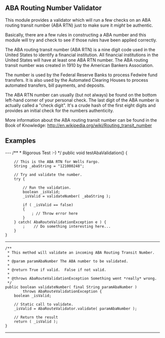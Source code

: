 <h2>ABA Routing Number Validator</h2>


   This module provides a validator which will run a few checks on an ABA 
   routing transit number (ABA RTN) just to make sure it *might* be authentic.
     
   Basically, there are a few rules in constructing a ABA number and this module 
   will try and check to see if those rules have been applied correctly.

   The ABA routing transit number (ABA RTN) is a nine digit code used in the 
   United States to identify a financial institution.  All financial institutions 
   in the United States will have at least one ABA RTN number.  The ABA routing 
   transit number was created in 1910 by the American Bankers Association.  
   
   The number is used by the Federal Reserve Banks to process Fedwire fund transfers.  It is also used by the Automated Clearing Houses to process automated transfers, 
   bill payments, and deposits.  

   The ABA RTN number can usually (but not always) be found on the bottom left-hand 
   corner of your personal check.  The last digit of the ABA number is actually 
   called a "check digit".  It's a crude hash of the first eight digits and provides 
   an initial check for the numbers authenticity.  

   More information about the ABA routing transit number can be found in the Book of Knowledge:
   http://en.wikipedia.org/wiki/Routing_transit_number

<h2>Examples</h2>
---
    /**
     * Rigorous Test :-)
     */
    public void testAbaValidation() {

        // This is the ABA RTN for Wells Fargo.
        String _abaString = "121000248";

        // Try and validate the number.
        try {

            // Run the validation.
            boolean _isValid;
            _isValid = validateNumber( _abaString );

            if ( _isValid == false)
            {
                ; // Throw error here
            }
        } catch( AbaRouteValidationException e ) {
            ;    // Do something interesting here...
        }
    }

---

    /**
     * This method will validate an incoming ABA Routing Transit Number.
     *
     * @param paramAbaNumber The ABA number to be validated.
     *
     * @return True if valid.  False if not valid.
     *
     * @throws AbaRouteValidationException Something went *really* wrong.
     */
    public boolean validateNumber( final String paramAbaNumber )
            throws AbaRouteValidationException {
        boolean _isValid;

        // Static call to validate.
        _isValid = AbaRouteValidator.validate( paramAbaNumber );

        // Return the result
        return ( _isValid );
    }
--- 
